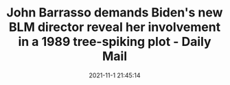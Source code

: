 ---
"title": "John Barrasso demands Biden's new BLM director reveal her involvement in a 1989 tree-spiking plot - Daily Mail"
"date": "2021-11-1 21:45:14"
"feed_name": "GOOGLENEWSDRILLING"
"feed_website": "https://news.google.com/search?q=drilling%2Bincident&hl=en-US&gl=US&ceid=US:en"
"feed_rss": "https://news.google.com/rss/search?q=drilling%2Bincident&hl=en-US&gl=US&ceid=US:en"
"link": "https://www.dailymail.co.uk/news/article-10154243/John-Barrasso-demands-Bidens-new-BLM-director-reveal-involvement-1989-tree-spiking-plot.html"
"source": "{'href': 'https://www.dailymail.co.uk', 'title': 'Daily Mail'}"
"file": "_posts/2021-1-1-cf61ca5a51c373579c9a76243d190040328cffaf.md"
"accident": "0"
"drilling": "0"
"dead": "0"
"injured": "0"
"arrested": "0"
"place": "unknown place"
"where": "unknown site"
"causes": "unknown"
"place_uri": "unknown place"
---